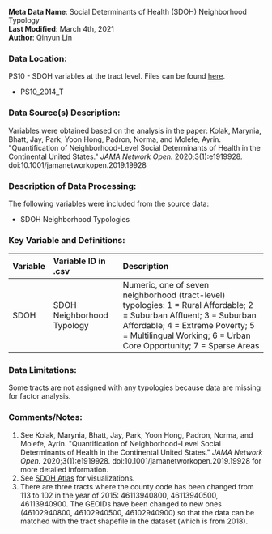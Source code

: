 **Meta Data Name**: Social Determinants of Health (SDOH) Neighborhood Typology  
**Last Modified**: March 4th, 2021  
**Author**: Qinyun Lin  

### Data Location: 
PS10 - SDOH variables at the tract level. Files can be found [here](/data_final).
* PS10_2014_T  

### Data Source(s) Description:  
Variables were obtained based on the analysis in the paper: 
Kolak, Marynia, Bhatt, Jay, Park, Yoon Hong, Padron, Norma, and Molefe, Ayrin. "Quantification of Neighborhood-Level Social Determinants of Health in the Continental United States." *JAMA Network Open.* 2020;3(1):e1919928. doi:10.1001/jamanetworkopen.2019.19928


### Description of Data Processing: 
The following variables were included from the source data:  
* SDOH Neighborhood Typologies

### Key Variable and Definitions:
| Variable | Variable ID in .csv | Description |
|:---------|:--------------------|:------------|
| SDOH | SDOH Neighborhood Typology | Numeric, one of seven neighborhood (tract-level) typologies: 1 = Rural Affordable; 2 = Suburban Affluent; 3 = Suburban Affordable; 4 = Extreme Poverty; 5 = Multilingual Working; 6 = Urban Core Opportunity; 7 = Sparse Areas |


### Data Limitations:
Some tracts are not assigned with any typologies because data are missing for factor analysis. 

### Comments/Notes:
1. See Kolak, Marynia, Bhatt, Jay, Park, Yoon Hong, Padron, Norma, and Molefe, Ayrin. "Quantification of Neighborhood-Level Social Determinants of Health in the Continental United States." *JAMA Network Open.* 2020;3(1):e1919928. doi:10.1001/jamanetworkopen.2019.19928 for more detailed information. 
2. See [SDOH Atlas](https://sdohatlas.github.io/) for visualizations.  
3. There are three tracts where the county code has been changed from 113 to 102 in the year of 2015: 46113940800, 46113940500, 46113940900. The GEOIDs have been changed to new ones (46102940800, 46102940500, 46102940900) so that the data can be matched with the tract shapefile in the dataset (which is from 2018).   
